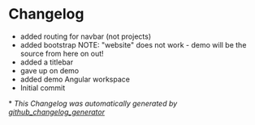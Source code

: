 # Changelog

- added routing for navbar (not projects)
- added bootstrap NOTE: "website" does not work - demo will be the source from here on out!
- added a titlebar
- gave up on demo
- added demo Angular workspace
- Initial commit


\* *This Changelog was automatically generated by [github_changelog_generator](https://github.com/github-changelog-generator/github-changelog-generator)*

